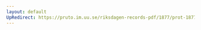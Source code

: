 ```yaml
---
layout: default
UpRedirect: https://pruto.im.uu.se/riksdagen-records-pdf/1877/prot-1877--ak--028/prot-1877--ak--028_004.pdf
---
```

